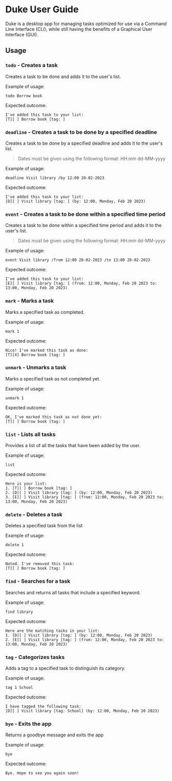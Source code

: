 # Duke User Guide
Duke is a desktop app for managing tasks optimized for use via a Command Line Interface (CLI),
while still having the benefits of a Graphical User Interface (GUI).

## Usage

### `todo` - Creates a task

Creates a task to be done and adds it to the user's list.

Example of usage: 

`todo Borrow book`

Expected outcome:

```
I've added this task to your list:
[T][ ] Borrow book [tag: ]
```

### `deadline` - Creates a task to be done by a specified deadline

Creates a task to be done by a specified deadline and adds it to the user's list.
> Dates must be given using the following format: HH:mm dd-MM-yyyy

Example of usage: 

`deadline Visit library /by 12:00 20-02-2023`

Expected outcome:

```
I've added this task to your list:
[D][ ] Visit library [tag: ] (by: 12:00, Monday, Feb 20 2023)
```

### `event` - Creates a task to be done within a specified time period

Creates a task to be done within a specified time period and adds it to the user's list.
> Dates must be given using the following format: HH:mm dd-MM-yyyy

Example of usage: 

`event Visit library /from 12:00 20-02-2023 /to 13:00 20-02-2023`

Expected outcome:

```
I've added this task to your list:
[E][ ] Visit library [tag: ] (from: 12:00, Monday, Feb 20 2023 to: 13:00, Monday, Feb 20 2023)
```
### `mark` - Marks a task
Marks a specified task as completed.

Example of usage: 

`mark 1`

Expected outcome:

```
Nice! I've marked this task as done:
[T][X] Borrow book [tag: ]
```

### `unmark` - Unmarks a task
Marks a specified task as not completed yet.

Example of usage: 

`unmark 1`

Expected outcome:

```
OK, I've marked this task as not done yet:
[T][ ] Borrow book [tag: ]
```

### `list` - Lists all tasks
Provides a list of all the tasks that have been added by the user.

Example of usage: 

`list`

Expected outcome:

```
Here is your list:
1. [T][ ] Borrow book [tag: ]
2. [D][ ] Visit library [tag: ] (by: 12:00, Monday, Feb 20 2023)
3. [E][ ] Visit library [tag: ] (from: 12:00, Monday, Feb 20 2023 to: 13:00, Monday, Feb 20 2023)
```

### `delete` - Deletes a task
Deletes a specified task from the list

Example of usage: 

`delete 1`

Expected outcome:

```
Noted. I've removed this task:
[T][ ] Borrow book [tag: ]
```

### `find` - Searches for a task
Searches and returns all tasks that include a specified keyword.

Example of usage: 

`find library`

Expected outcome:

```
Here are the matching tasks in your list:
1. [D][ ] Visit library [tag: ] (by: 12:00, Monday, Feb 20 2023)
2. [E][ ] Visit library [tag: ] (from: 12:00, Monday, Feb 20 2023 to: 13:00, Monday, Feb 20 2023)
```

### `tag` - Categorizes tasks
Adds a tag to a specified task to distinguish its category.

Example of usage: 

`tag 1 School`

Expected outcome:

```
I have tagged the following task:
[D][ ] Visit library [tag: School] (by: 12:00, Monday, Feb 20 2023)
```

### `bye` - Exits the app
Returns a goodbye message and exits the app

Example of usage: 

`bye`

Expected outcome:

```
Bye. Hope to see you again soon!
```

